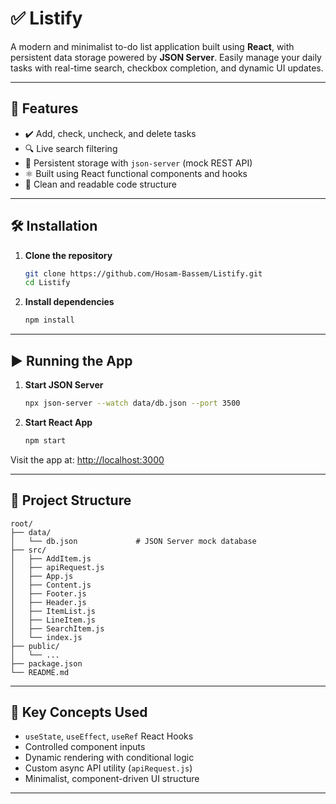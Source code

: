 # ✅ Listify

A modern and minimalist to-do list application built using **React**, with persistent data storage powered by **JSON Server**. Easily manage your daily tasks with real-time search, checkbox completion, and dynamic UI updates.

---

## 🚀 Features

- ✔️ Add, check, uncheck, and delete tasks
- 🔍 Live search filtering
- 💾 Persistent storage with `json-server` (mock REST API)
- ⚛️ Built using React functional components and hooks
- 🧼 Clean and readable code structure

---

## 🛠️ Installation

1. **Clone the repository**
   ```bash
   git clone https://github.com/Hosam-Bassem/Listify.git
   cd Listify
   ```

2. **Install dependencies**
   ```bash
   npm install
   ```

---

## ▶️ Running the App

1. **Start JSON Server**
   ```bash
   npx json-server --watch data/db.json --port 3500
   ```

2. **Start React App**
   ```bash
   npm start
   ```

Visit the app at: [http://localhost:3000](http://localhost:3000)

---

## 📁 Project Structure

```
root/
├── data/
│   └── db.json             # JSON Server mock database
├── src/
│   ├── AddItem.js
│   ├── apiRequest.js
│   ├── App.js
│   ├── Content.js
│   ├── Footer.js
│   ├── Header.js
│   ├── ItemList.js
│   ├── LineItem.js
│   ├── SearchItem.js
│   └── index.js
├── public/
│   └── ...
├── package.json
└── README.md
```

---

## 🧠 Key Concepts Used

- `useState`, `useEffect`, `useRef` React Hooks
- Controlled component inputs
- Dynamic rendering with conditional logic
- Custom async API utility (`apiRequest.js`)
- Minimalist, component-driven UI structure

---

